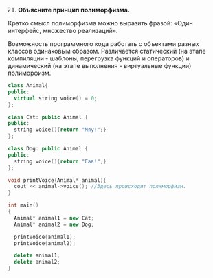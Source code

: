 021. **Объясните принцип полиморфизма.**  

Кратко смысл полиморфизма можно выразить фразой: «Один интерфейс, множество реализаций».

Возможность программного кода работать с объектами разных классов одинаковым образом.
Различается статический (на этапе компиляции - шаблоны, перегрузка функций и операторов)
и динамический (на этапе выполнения - виртуальные функции) полиморфизм.

```c++
class Animal{
public:
  virtual string voice() = 0;
};

class Cat: public Animal {
public:
  string voice(){return "Мяу!";}
};

class Dog: public Animal {
public:
  string voice(){return "Гав!";}
};

void printVoice(Animal* animal){
  cout << animal->voice(); //Здесь происходит полиморфизм. 
}

int main()
{
  Animal* animal1 = new Cat;
  Animal* animal2 = new Dog;

  printVoice(animal1);
  printVoice(animal2);

  delete animal1;
  delete animal2;
}
```
